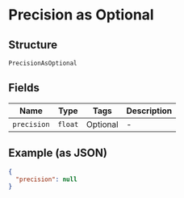 
# Precision as Optional

## Structure

`PrecisionAsOptional`

## Fields

| Name | Type | Tags | Description |
|  --- | --- | --- | --- |
| `precision` | `float` | Optional | - |

## Example (as JSON)

```json
{
  "precision": null
}
```

